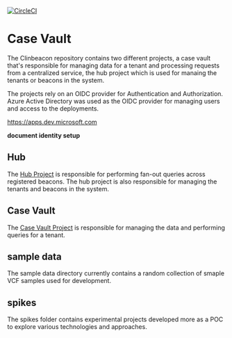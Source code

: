 [![CircleCI](https://circleci.com/gh/ClinGen/clinbeacon.svg?style=svg)](https://circleci.com/gh/ClinGen/clinbeacon)

# Case Vault

The Clinbeacon repository contains two different projects, a case vault that's responsible for managing data for a tenant and processing requests from a centralized service, the hub project which is used for manaing the tenants or beacons in the system.

The projects rely on an OIDC provider for Authentication and Authorization. Azure Active Directory was used as the OIDC provider for managing users and access to the deployments.

https://apps.dev.microsoft.com

__document identity setup__

## Hub
The [Hub Project](https://github.com/ClinGen/clinbeacon/tree/master/hub) is responsible for performing fan-out queries across registered beacons. The hub project is also responsible for managing the tenants and beacons in the system.

## Case Vault
The [Case Vault Project](https://github.com/ClinGen/clinbeacon/tree/master/casevault) is responsible for managing the data and performing queries for a tenant.

## sample data
The sample data directory currently contains a random collection of smaple VCF samples used for development.

## spikes
The spikes folder contains experimental projects developed more as a POC to explore various technologies and approaches.
